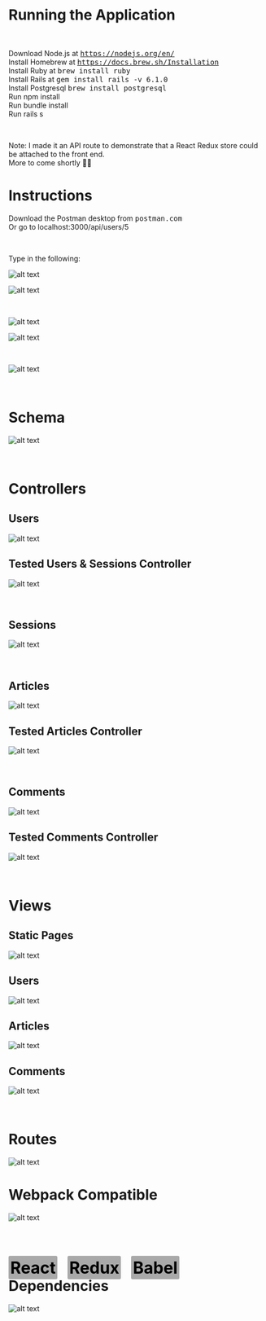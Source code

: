 # <strong>Running the Application</strong>
&nbsp;

Download Node.js at <kbd>https://nodejs.org/en/</kbd>
<br>
Install Homebrew at <kbd>https://docs.brew.sh/Installation</kbd>
<br>
Install Ruby at <kbd>brew install ruby</kbd>
<br>
Install Rails at <kbd>gem install rails -v 6.1.0</kbd>
<br>
Install Postgresql <kbd>brew install postgresql</kbd>
<br>
Run npm install
<br>
Run bundle install
<br>
Run rails s


&nbsp;

Note: I made it an API route to demonstrate that a React Redux store could be attached to the front end.
<br>
More to come shortly 👨‍💻

# **Instructions**

Download the Postman desktop from <kbd>postman.com</kbd>
<br>
Or go to localhost:3000/api/users/5

&nbsp;

Type in the following:

![alt text](./app/assets/images/Screen%20Shot%202020-12-23%20at%203.47.56%20AM.jpg "CEO, Tom Hubor")

![alt text](./app/assets/images/Screen%20Shot%202020-12-23%20at%203.49.02%20AM.jpg "Chairwoman, Debbie Schwarzberg")

&nbsp;

![alt text](./app/assets/images/Screen%20Shot%202020-12-23%20at%203.50.48%20AM.jpg "Articles")

![alt text](./app/assets/images/Screen%20Shot%202020-12-23%20at%204.41.34%20AM.jpg "Articles/:id")

&nbsp;

![alt text](./app/assets/images/Screen%20Shot%202020-12-23%20at%203.53.26%20AM.jpg "Comments")



&nbsp;

# **Schema**

![alt text](./app/assets/images/Screen%20Shot%202020-12-21%20at%205.56.32%20PM.jpg "Schema")


&nbsp;

# **Controllers**


## **Users**

![alt text](./app/assets/images/Screen%20Shot%202020-12-22%20at%207.10.33%20PM.jpg "Users Controller")

## **Tested Users & Sessions Controller**

![alt text](./app/assets/images/Screen%20Shot%202020-12-22%20at%207.29.15%20PM.jpg "Created User")

&nbsp;

## **Sessions**

![alt text](./app/assets/images/Screen%20Shot%202020-12-22%20at%207.38.54%20PM.jpg "Sessions Controller")

&nbsp;

## **Articles**

![alt text](./app/assets/images/Screen%20Shot%202020-12-22%20at%2011.12.17%20PM.jpg "Articles Controller")

## **Tested Articles Controller**

![alt text](./app/assets/images/Screen%20Shot%202020-12-23%20at%204.23.37%20AM.jpg "Created Articles")

&nbsp;

## **Comments**

![alt text](./app/assets/images/Screen%20Shot%202020-12-22%20at%2011.41.44%20PM.jpg "Comments Controller")

## **Tested Comments Controller**

![alt text](./app/assets/images/Screen%20Shot%202020-12-23%20at%204.27.16%20AM.jpg "Created Comments")

&nbsp;

# **Views**

## **Static Pages**

![alt text](./app/assets/images/Screen%20Shot%202020-12-23%20at%2012.22.20%20AM.jpg "Static Pages")

## **Users**

![alt text](./app/assets/images/Screen%20Shot%202020-12-23%20at%204.00.31%20AM.jpg "Users")

## **Articles**

![alt text](./app/assets/images/Screen%20Shot%202020-12-23%20at%204.47.38%20AM.jpg "Articles")

## **Comments**

![alt text](./app/assets/images/Screen%20Shot%202020-12-23%20at%2012.53.43%20AM.jpg "Comments")

&nbsp;

# **Routes**
![alt text](./app/assets/images/Screen%20Shot%202020-12-23%20at%204.09.29%20AM.jpg "Routes")


# **Webpack Compatible** 

![alt text](./app/assets/images/Screen%20Shot%202020-12-22%20at%205.10.36%20PM.jpg "Webpack file")

<br>

<h1><strong><span style="font-size:2rem; padding:3.5px; color:black; background:darkgrey; border-radius:3px">React</span> &nbsp; <span style="font-size:2rem; padding:3.5px; color:black; background:darkgrey; border-radius:3px">Redux</span> &nbsp; <span style="font-size:2rem; padding:3.5px; color:black; background:darkgrey; border-radius:3px">Babel</span> &nbsp; Dependencies </strong></h1>

![alt text](./app/assets/images/Screen%20Shot%202020-12-22%20at%205.16.50%20PM.jpg "Npm Dependencies")